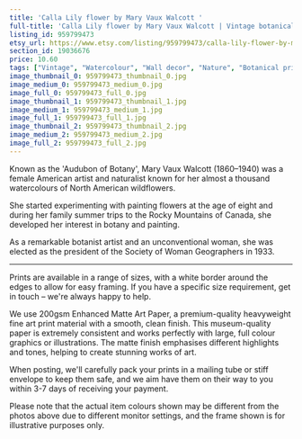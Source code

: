 ```yaml
---
title: 'Calla Lily flower by Mary Vaux Walcott '
full-title: 'Calla Lily flower by Mary Vaux Walcott | Vintage botanical watercolour illustration | Home decor | Giclée print'
listing_id: 959799473
etsy_url: https://www.etsy.com/listing/959799473/calla-lily-flower-by-mary-vaux-walcott-o?utm_source=site&utm_medium=api&utm_campaign=api
section_id: 19036676
price: 10.60
tags: ["Vintage", "Watercolour", "Wall decor", "Nature", "Botanical print", "Plant lovers gift", "Plant illustration", "Cottage decor", "Flower art print", "Cottage", "Mary Vaux Walcott", "Botany poster", "Calla Lilly"]
image_thumbnail_0: 959799473_thumbnail_0.jpg
image_medium_0: 959799473_medium_0.jpg
image_full_0: 959799473_full_0.jpg
image_thumbnail_1: 959799473_thumbnail_1.jpg
image_medium_1: 959799473_medium_1.jpg
image_full_1: 959799473_full_1.jpg
image_thumbnail_2: 959799473_thumbnail_2.jpg
image_medium_2: 959799473_medium_2.jpg
image_full_2: 959799473_full_2.jpg
---
```

Known as the &#39;Audubon of Botany&#39;, Mary Vaux Walcott (1860–1940) was a female American artist and naturalist known for her almost a thousand watercolours of North American wildflowers. 

She started experimenting with painting flowers at the age of eight and during her family summer trips to the Rocky Mountains of Canada, she developed her interest in botany and painting.

As a remarkable botanist artist and an unconventional woman, she was elected as the president of the Society of Woman Geographers in 1933.

----

Prints are available in a range of sizes, with a white border around the edges to allow for easy framing. If you have a specific size requirement, get in touch – we&#39;re always happy to help.

We use 200gsm Enhanced Matte Art Paper, a premium-quality heavyweight fine art print material with a smooth, clean finish. This museum-quality paper is extremely consistent and works perfectly with large, full colour graphics or illustrations. The matte finish emphasises different highlights and tones, helping to create stunning works of art.

When posting, we&#39;ll carefully pack your prints in a mailing tube or stiff envelope to keep them safe, and we aim have them on their way to you within 3-7 days of receiving your payment.

Please note that the actual item colours shown may be different from the photos above due to different monitor settings, and the frame shown is for illustrative purposes only.
